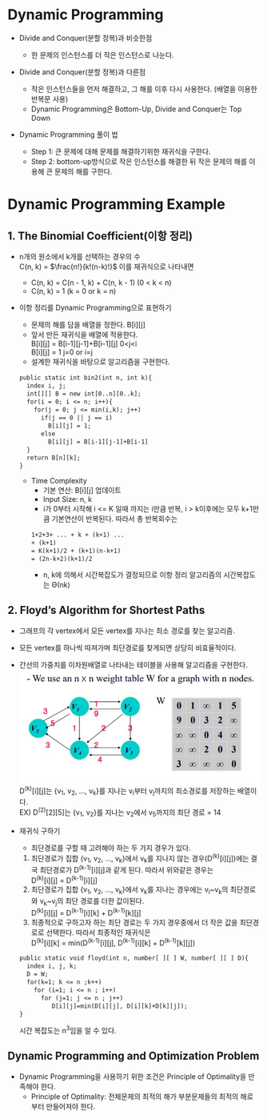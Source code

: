 # Dynamic Programming

- Divide and Conquer(분할 정복)과 비슷한점
  - 한 문제의 인스턴스를 더 작은 인스턴스로 나눈다.
- Divide and Conquer(분할 정복)과 다른점

  - 작은 인스턴스들을 먼저 해결하고, 그 해를 이후 다시 사용한다. (배열을 이용한 반복문 사용)
  - Dynamic Programming은 Bottom-Up, Divide and Conquer는 Top Down

- Dynamic Programming 풀이 법
  - Step 1: 큰 문제에 대해 문제를 해결하기위한 재귀식을 구한다.
  - Step 2: bottom-up방식으로 작은 인스턴스를 해결한 뒤 작은 문제의 해를 이용해 큰 문제의 해를 구한다.

# Dynamic Programming Example

## 1. The Binomial Coefficient(이항 정리)

- n개의 원소에서 k개를 선택하는 경우의 수<br>
  C(n, k) = $\frac{n!}{k!(n-k)!}$ 이를 재귀식으로 나타내면<br>

  - C(n, k) = C(n - 1, k) + C(n, k - 1) (0 < k < n)
  - C(n, k) = 1 (k = 0 or k = n)

- 이항 정리를 Dynamic Programming으로 표현하기
  - 문제의 해를 담을 배열을 정한다. B[i][j]
  - 앞서 만든 재귀식을 배열에 적용한다.<br>
    B[i][j] = B[i-1][j-1]+B[i-1][j] 0<j<i <br>
    B[i][j] = 1 j=0 or i=j
  - 설계한 재귀식을 바탕으로 알고리즘을 구현한다.
  ```
  public static int bin2(int n, int k){
    index i, j;
    int[][] B = new int[0..n][0..k];
    for(i = 0; i <= n; i++){
      for(j = 0; j <= min(i,k); j++)
        if(j == 0 || j == i)
          B[i][j] = 1;
        else
          B[i][j] = B[i-1][j-1]+B[i-1]
    }
    return B[n][k];
  }
  ```
  - Time Complexity
    - 기본 연산: B[i][j] 업데이트
    - Input Size: n, k
    - i가 0부터 시작해 i <= K 일때 까지는 i만큼 반복, i > k이후에는 모두 k+1만큼 기본연산이 반복된다. 따라서 총 반복회수는<br>
    ```
    1+2+3+ ... + k + (k+1) ...
    + (k+1)
    = K(k+1)/2 + (k+1)(n-k+1)
    = (2n-k+2)(k+1)/2
    ```
    - n, k에 의해서 시간복잡도가 결정되므로 이항 정리 알고리즘의 시간복잡도는 Θ(nk)

## 2. Floyd’s Algorithm for Shortest Paths

- 그래프의 각 vertex에서 모든 vertex를 지나는 최소 경로를 찾는 알고리즘.
- 모든 vertex를 하나씩 따져가며 최단경로를 찾게되면 상당히 비효율적이다.
- 간선의 가중치를 이차원배열로 나타내는 테이블을 사용해 알고리즘을 구현한다.
  ![](./img/2.JPG)
  D<sup>(k)</sup>[i][j]는 {v<sub>1</sub>, v<sub>2</sub>, …, v<sub>k</sub>}를 지나는 v<sub>i</sub>부터 v<sub>j</sub>까지의 최소경로를 저장하는 배열이다.<br>
  EX) D<sup>(2)</sup>[2][5]는 {v<sub>1</sub>, v<sub>2</sub>}를 지나는 v<sub>2</sub>에서 v<sub>5</sub>까지의 최단 경로 = 14
- 재귀식 구하기

  - 최단경로를 구할 때 고려해야 하는 두 가지 경우가 있다.

  1. 최단경로가 집합 {v<sub>1</sub>, v<sub>2</sub>, …, v<sub>k</sub>}에서 v<sub>k</sub>를 지나지 않는 경우(D<sup>(k)</sup>[i][j])에는 결국 최단경로가 D<sup>(k-1)</sup>[i][j]과 같게 된다. 따라서 위와같은 경우는<br>
     D<sup>(k)</sup>[i][j] = D<sup>(k-1)</sup>[i][j]
  2. 최단경로가 집합 {v<sub>1</sub>, v<sub>2</sub>, …, v<sub>k</sub>}에서 v<sub>k</sub>를 지나는 경우에는 v<sub>i</sub>~v<sub>k</sub>의 최단경로와 v<sub>k</sub>~v<sub>j</sub>의 최단 경로를 더한 값이된다.<br>
     D<sup>(k)</sup>[i][j] = D<sup>(k-1)</sup>[i][k] + D<sup>(k-1)</sup>[k][j]
  3. 최종적으로 구하고자 하는 최단 경로는 두 가지 경우중에서 더 작은 값을 최단경로로 선택한다. 따라서 최종적인 재귀식은<br>
     D<sup>(k)</sup>[i][k] = min(D<sup>(k-1)</sup>[i][j], D<sup>(k-1)</sup>[i][k] + D<sup>(k-1)</sup>[k][j])

  ```
  public static void floyd(int n, number[ ][ ] W, number[ ][ ] D){
    index i, j, k;
    D = W;
    for(k=1; k <= n ;k++)
      for (i=1; i <= n ; i++)
        for (j=1; j <= n ; j++)
           D[i][j]=min(D[i][j], D[i][k]+D[k][j]);
  }
  ```

  시간 복잡도는 n<sup>3</sup>임을 알 수 있다.

## Dynamic Programming and Optimization Problem

- Dynamic Programming을 사용하기 위한 조건은 Principle of Optimality을 만족해야 한다.
  - Principle of Optimality: 전체문제의 최적의 해가 부분문제들의 최적의 해로부터 만들어져야 한다.
